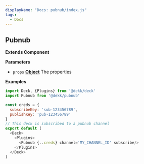 ```yaml
---
displayName: "Docs: pubnub/index.js"
tags: 
  - Docs
---
```


<!-- Generated by documentation.js. Update this documentation by updating the source code. -->

## Pubnub

**Extends Component**

**Parameters**

-   `props` **[Object][1]** The properties

**Examples**

```javascript
import Deck, {Plugins} from '@dekk/deck'
import Pubnub from '@dekk/pubnub'

const creds = {
  subscribeKey: 'sub-123456789',
  publishKey: 'pub-123456789'
}
// This deck is subscribed to a pubnub channel
export default (
  <Deck>
    <Plugins>
      <Pubnub {..creds} channel='MY_CHANNEL_ID' subscribe/>
    </Plugins>
  </Deck>
)
```

[1]: https://developer.mozilla.org/docs/Web/JavaScript/Reference/Global_Objects/Object

